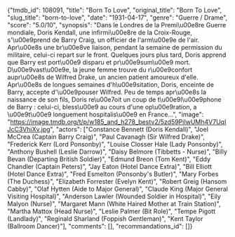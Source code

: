 {"tmdb_id": 108091, "title": "Born To Love", "original_title": "Born To Love", "slug_title": "born-to-love", "date": "1931-04-17", "genre": "Guerre / Drame", "score": "5.0/10", "synopsis": "Dans le Londres de la Premi\u00e8re Guerre mondiale, Doris Kendall, une infirmi\u00e8re de la Croix-Rouge, s'\u00e9prend de Barry Craig, un officier de l'arm\u00e9e de l'air. Apr\u00e8s une br\u00e8ve liaison, pendant la semaine de permission du militaire, celui-ci repart sur le front. Quelques jours plus tard, Doris apprend que Barry est port\u00e9 disparu et pr\u00e9sum\u00e9 mort. D\u00e9vast\u00e9e, la jeune femme trouve du r\u00e9confort aupr\u00e8s de Wilfred Drake, un ancien patient amoureux d'elle. Apr\u00e8s de longues semaines d'h\u00e9sitation, Doris, enceinte de Barry, accepte d'\u00e9pouser Wilfred. Peu de temps apr\u00e8s la naissance de son fils, Doris re\u00e7oit un coup de t\u00e9l\u00e9phone de Barry : celui-ci, bless\u00e9 au cours d'une op\u00e9ration, a \u00e9t\u00e9 longuement hospitalis\u00e9 en France...", "image": "https://image.tmdb.org/t/p/w185_and_h278_bestv2/5zd59PiIwUMh4V7UqIJcC3VhiXv.jpg", "actors": ["Constance Bennett (Doris Kendall)", "Joel McCrea (Captain Barry Craig)", "Paul Cavanagh (Sir Wilfred Drake)", "Frederick Kerr (Lord Ponsonby)", "Louise Closser Hale (Lady Ponsonby)", "Anthony Bushell (Leslie Darrow)", "Daisy Belmore (Tibbetts - Nurse)", "Billy Bevan (Departing British Soldier)", "Edmund Breon (Tom Kent)", "Eddy Chandler (Captain Peters)", "Jay Eaton (Hotel Dance Extra)", "Bill Elliott (Hotel Dance Extra)", "Fred Esmelton (Ponsonby's Butler)", "Mary Forbes (The Duchess)", "Elizabeth Forrester (Evelyn Kent)", "Robert Greig (Hansom Cabby)", "Olaf Hytten (Aide to Major General)", "Claude King (Major General Visiting Hospital)", "Anderson Lawler (Wounded Soldier in Hospital)", "Eily Malyon (Nurse)", "Margaret Mann (White Haired Mother at Train Station)", "Martha Mattox (Head Nurse)", "Leslie Palmer (Bit Role)", "Tempe Pigott (Landlady)", "Reginald Sharland (Foppish Gentleman)", "Kent Taylor (Ballroom Dancer)"], "comments": [], "recommandations_id": []}